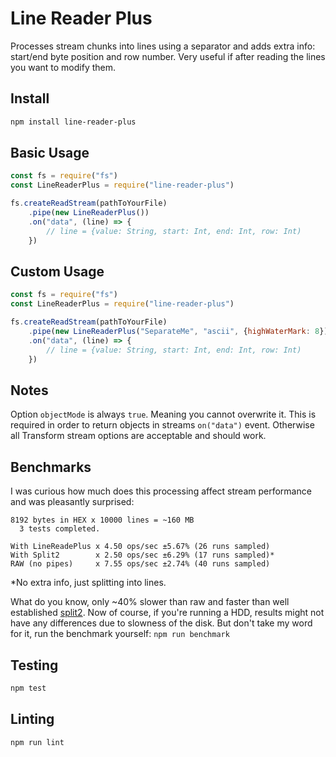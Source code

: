 # Line Reader Plus
Processes stream chunks into lines using a separator and adds extra info: start/end byte position and row number. Very useful 
if after reading the lines you want to modify them. 

## Install
```bash
npm install line-reader-plus
```

## Basic Usage
```javascript
const fs = require("fs")
const LineReaderPlus = require("line-reader-plus")

fs.createReadStream(pathToYourFile)
    .pipe(new LineReaderPlus())
    .on("data", (line) => {
        // line = {value: String, start: Int, end: Int, row: Int)            
    })
```

## Custom Usage
```javascript
const fs = require("fs")
const LineReaderPlus = require("line-reader-plus")

fs.createReadStream(pathToYourFile)
    .pipe(new LineReaderPlus("SeparateMe", "ascii", {highWaterMark: 8}))
    .on("data", (line) => {
        // line = {value: String, start: Int, end: Int, row: Int)           
    })
```

## Notes
Option `objectMode` is always `true`. Meaning you cannot overwrite it. This is required in order to return objects in 
streams `on("data")` event. Otherwise all Transform stream options are acceptable and should work. 

## Benchmarks
I was curious how much does this processing affect stream performance and was pleasantly surprised:
 
```text
8192 bytes in HEX x 10000 lines = ~160 MB
  3 tests completed.

With LineReadePlus x 4.50 ops/sec ±5.67% (26 runs sampled)
With Split2        x 2.50 ops/sec ±6.29% (17 runs sampled)*
RAW (no pipes)     x 7.55 ops/sec ±2.74% (40 runs sampled)
 ```
 
*No extra info, just splitting into lines.
 
What do you know, only ~40% slower than raw and faster than well established 
[split2](https://www.npmjs.com/package/split2). Now of course, if you're running a HDD, results might not have any 
differences due to slowness of the disk. But don't take my word for it, run the benchmark yourself: `npm run benchmark`
 
## Testing
```bash
npm test
```

## Linting
```bash
npm run lint
```